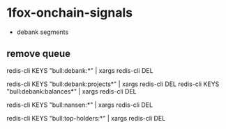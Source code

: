 # 1fox-onchain-signals
 - debank segments

## remove queue
redis-cli KEYS "bull:debank:*" | xargs redis-cli DEL

redis-cli KEYS "bull:debank:projects*" | xargs redis-cli DEL
redis-cli KEYS "bull:debank:balances*" | xargs redis-cli DEL


redis-cli KEYS "bull:nansen:*" | xargs redis-cli DEL

redis-cli KEYS "bull:top-holders:*" | xargs redis-cli DEL